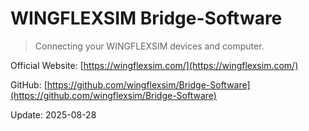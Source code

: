# WINGFLEXSIM Bridge-Software

> Connecting your WINGFLEXSIM devices and computer.

Official Website: [https://wingflexsim.com/](https://wingflexsim.com/)

GitHub: [https://github.com/wingflexsim/Bridge-Software](https://github.com/wingflexsim/Bridge-Software)

Update: 2025-08-28
